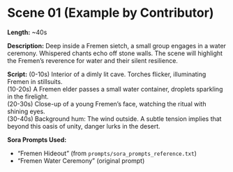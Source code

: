# Scene 01 (Example by Contributor)

**Length:** ~40s

**Description:**
Deep inside a Fremen sietch, a small group engages in a water ceremony. Whispered chants echo off stone walls. The scene will highlight the Fremen’s reverence for water and their silent resilience.

**Script:**
(0-10s) Interior of a dimly lit cave. Torches flicker, illuminating Fremen in stillsuits.  
(10-20s) A Fremen elder passes a small water container, droplets sparkling in the firelight.  
(20-30s) Close-up of a young Fremen’s face, watching the ritual with shining eyes.  
(30-40s) Background hum: The wind outside. A subtle tension implies that beyond this oasis of unity, danger lurks in the desert.

**Sora Prompts Used:**
- “Fremen Hideout” (from `prompts/sora_prompts_reference.txt`)
- “Fremen Water Ceremony” (original prompt)
